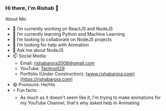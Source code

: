### Hi there, I'm Rishab 👋

About Me:

- 🔭 I’m currently working on ReactJS and NodeJS
- 🌱 I’m currently learning Python and Machine Learning
- 👬 I’m looking to collaborate on NodeJS projects
- 🤔 I’m looking for help with Animation
- 💬 Ask me about NodeJS
- 📫 Social Media: 
  - Email: [rishabarora2008@gmail.com](rishabarora2008@gmail.com)
  - YouTube: [Techno029](https://www.youtube.com/channel/UCjo4sZ-G8ExZpGATmUrKKkA)
  - Portfolio (Under Construction): [www.rishabarora.com](https://rishabarora.com)
- 😄 Pronouns: He/His
- ⚡ Fun facts:
  - As much as it doesn't seem like it, I'm trying to make animations for my YouTube Channel, that's why asked help in Animating
